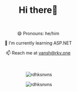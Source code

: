 <h1 align="center">Hi there👋</h1>

<br>

<p align ="center">😄 Pronouns: he/him</p>
<p align ="center">🌱 I’m currently learning ASP.NET</p>
<p align ="center">📫 Reach me at <a href="mailto:vansh@rkv.one">vansh@rkv.one</a></p>

<br>

<p align="center">&nbsp;<img align="center" src="https://github-readme-stats.vercel.app/api?username=rdhksnvns&show_icons=true&count_private=true&hide=stars,issues" alt="rdhksnvns" /></p>

<p align="center">&nbsp;<img align="center" src="https://github-readme-streak-stats.herokuapp.com/?user=rdhksnvns&" alt="rdhksnvns" /></p>

<!--
**rdhksnvns/rdhksnvns** is a ✨ _special_ ✨ repository because its `README.md` (this file) appears on your GitHub profile.

Here are some ideas to get you started:

- 🔭 I’m currently working on ...
- 🌱 I’m currently learning ...
- 👯 I’m looking to collaborate on ...
- 🤔 I’m looking for help with ...
- 💬 Ask me about ...
- 📫 How to reach me: ...
- 😄 Pronouns: ...
- ⚡ Fun fact: ...
-->

